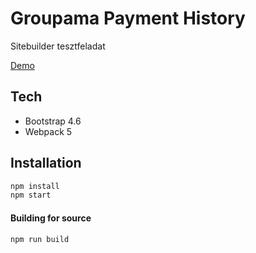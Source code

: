 # Groupama Payment History

Sitebuilder tesztfeladat

[Demo](http://www.dev.budavarikamarazenekar.hu)

## Tech

- Bootstrap 4.6
- Webpack 5

## Installation

```sh
npm install
npm start
```

#### Building for source

```sh
npm run build
```
